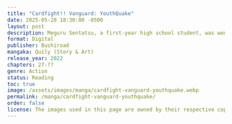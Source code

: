 ```yaml
---
title: "Cardfight!! Vanguard: YouthQuake"
date: 2025-05-28 18:30:00 -0500
layout: post
description: Meguru Sentatsu, a first-year high school student, was wondering whether or not to continue playing Vanguard when his childhood friends and classmates are starting to quit. One day, the master of his favorite café takes him to a fight with his grandfather, Sanzou Kuranaga. Through the fight, Sanzou asks him a question, which leads him to look into his own mind, and is naturally led to the answer.
format: Digital
publisher: Bushiroad
mangaka: Quily (Story & Art)
release_year: 2022
chapters: 27-??
genre: Action
status: Reading
toc: true
image: /assets/images/manga/cardfight-vanguard-youthquake.webp
permalink: /manga/cardfight-vanguard-youthquake/
order: false
license: The images used in this page are owned by their respective copyright owners. All rights reserved. 
---
```

